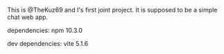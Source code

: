 This is @TheKuz69 and I's first joint project. It is supposed to be a simple chat web app.


dependencies:
npm 10.3.0 

dev dependencies:
vite 5.1.6

